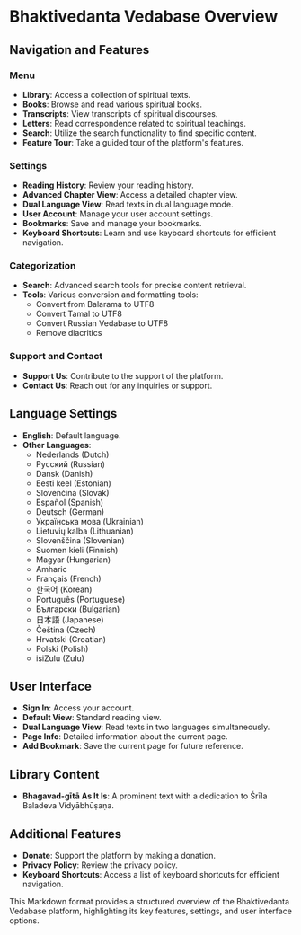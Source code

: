# Bhaktivedanta Vedabase Overview

## Navigation and Features

### Menu
- **Library**: Access a collection of spiritual texts.
- **Books**: Browse and read various spiritual books.
- **Transcripts**: View transcripts of spiritual discourses.
- **Letters**: Read correspondence related to spiritual teachings.
- **Search**: Utilize the search functionality to find specific content.
- **Feature Tour**: Take a guided tour of the platform's features.

### Settings
- **Reading History**: Review your reading history.
- **Advanced Chapter View**: Access a detailed chapter view.
- **Dual Language View**: Read texts in dual language mode.
- **User Account**: Manage your user account settings.
- **Bookmarks**: Save and manage your bookmarks.
- **Keyboard Shortcuts**: Learn and use keyboard shortcuts for efficient navigation.

### Categorization
- **Search**: Advanced search tools for precise content retrieval.
- **Tools**: Various conversion and formatting tools:
  - Convert from Balarama to UTF8
  - Convert Tamal to UTF8
  - Convert Russian Vedabase to UTF8
  - Remove diacritics

### Support and Contact
- **Support Us**: Contribute to the support of the platform.
- **Contact Us**: Reach out for any inquiries or support.

## Language Settings
- **English**: Default language.
- **Other Languages**:
  - Nederlands (Dutch)
  - Русский (Russian)
  - Dansk (Danish)
  - Eesti keel (Estonian)
  - Slovenčina (Slovak)
  - Español (Spanish)
  - Deutsch (German)
  - Українська мова (Ukrainian)
  - Lietuvių kalba (Lithuanian)
  - Slovenščina (Slovenian)
  - Suomen kieli (Finnish)
  - Magyar (Hungarian)
  - Amharic
  - Français (French)
  - 한국어 (Korean)
  - Português (Portuguese)
  - Български (Bulgarian)
  - 日本語 (Japanese)
  - Čeština (Czech)
  - Hrvatski (Croatian)
  - Polski (Polish)
  - isiZulu (Zulu)

## User Interface
- **Sign In**: Access your account.
- **Default View**: Standard reading view.
- **Dual Language View**: Read texts in two languages simultaneously.
- **Page Info**: Detailed information about the current page.
- **Add Bookmark**: Save the current page for future reference.

## Library Content
- **Bhagavad-gītā As It Is**: A prominent text with a dedication to Śrīla Baladeva Vidyābhūṣaṇa.

## Additional Features
- **Donate**: Support the platform by making a donation.
- **Privacy Policy**: Review the privacy policy.
- **Keyboard Shortcuts**: Access a list of keyboard shortcuts for efficient navigation.

This Markdown format provides a structured overview of the Bhaktivedanta Vedabase platform, highlighting its key features, settings, and user interface options.
